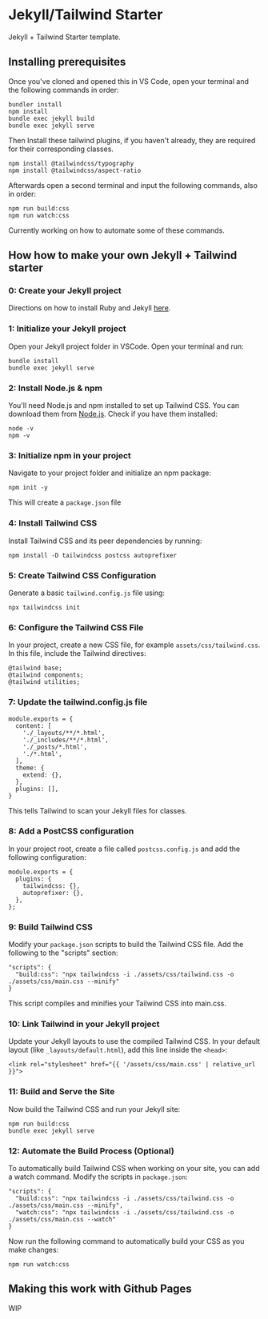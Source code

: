 # Jekyll/Tailwind Starter

Jekyll + Tailwind Starter template.

## Installing prerequisites

Once you've cloned and opened this in VS Code, open your terminal and the following commands in order:

```
bundler install
npm install
bundle exec jekyll build
bundle exec jekyll serve
```

Then Install these tailwind plugins, if you haven't already, they are required for their corresponding classes.

```
npm install @tailwindcss/typography
npm install @tailwindcss/aspect-ratio
```

Afterwards open a second terminal and input the following commands, also in order:

```
npm run build:css
npm run watch:css
```

Currently working on how to automate some of these commands.

## How how to make your own Jekyll + Tailwind starter

### 0: Create your Jekyll project

Directions on how to install Ruby and Jekyll [here](https://jekyllrb.com/).

### 1: Initialize your Jekyll project

Open your Jekyll project folder in VSCode. Open your terminal and run:

```
bundle install
bundle exec jekyll serve
```

### 2: Install Node.js & npm

You'll need Node.js and npm installed to set up Tailwind CSS. You can download them from [Node.js](https://nodejs.org/en). Check if you have them installed:

```
node -v
npm -v
```

### 3: Initialize npm in your project

Navigate to your project folder and initialize an npm package:

```
npm init -y
```

This will create a `package.json` file

### 4: Install Tailwind CSS

Install Tailwind CSS and its peer dependencies by running:

```
npm install -D tailwindcss postcss autoprefixer
```

### 5: Create Tailwind CSS Configuration

Generate a basic `tailwind.config.js` file using:

```
npx tailwindcss init
```

### 6: Configure the Tailwind CSS File

In your project, create a new CSS file, for example `assets/css/tailwind.css`. In this file, include the Tailwind directives:

```
@tailwind base;
@tailwind components;
@tailwind utilities;
```

### 7: Update the tailwind.config.js file

```
module.exports = {
  content: [
    './_layouts/**/*.html',
    './_includes/**/*.html',
    './_posts/*.html',
    './*.html',
  ],
  theme: {
    extend: {},
  },
  plugins: [],
}
```

This tells Tailwind to scan your Jekyll files for classes.

### 8: Add a PostCSS configuration

In your project root, create a file called `postcss.config.js` and add the following configuration:

```
module.exports = {
  plugins: {
    tailwindcss: {},
    autoprefixer: {},
  },
};
```

### 9: Build Tailwind CSS

Modify your `package.json` scripts to build the Tailwind CSS file. Add the following to the "scripts" section:

```
"scripts": {
  "build:css": "npx tailwindcss -i ./assets/css/tailwind.css -o ./assets/css/main.css --minify"
}
```

This script compiles and minifies your Tailwind CSS into main.css.

### 10: Link Tailwind in your Jekyll project

Update your Jekyll layouts to use the compiled Tailwind CSS. In your default layout (like `_layouts/default.html`), add this line inside the `<head>`:

```
<link rel="stylesheet" href="{{ '/assets/css/main.css' | relative_url }}">
```

### 11: Build and Serve the Site

Now build the Tailwind CSS and run your Jekyll site:

```
npm run build:css
bundle exec jekyll serve
```

### 12: Automate the Build Process (Optional)

To automatically build Tailwind CSS when working on your site, you can add a watch command. Modify the scripts in `package.json`:

```
"scripts": {
  "build:css": "npx tailwindcss -i ./assets/css/tailwind.css -o ./assets/css/main.css --minify",
  "watch:css": "npx tailwindcss -i ./assets/css/tailwind.css -o ./assets/css/main.css --watch"
}
```

Now run the following command to automatically build your CSS as you make changes:

```
npm run watch:css
```

## Making this work with Github Pages

WIP
